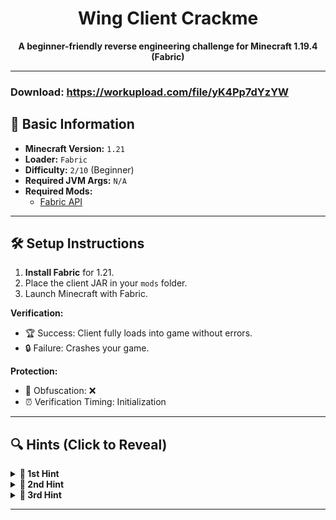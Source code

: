 <h1 align="center">Wing Client Crackme</h1>

<p align="center">
  <strong>A beginner-friendly reverse engineering challenge for Minecraft 1.19.4 (Fabric)</strong>
</p>

---
### Download: https://workupload.com/file/yK4Pp7dYzYW

## 📌 Basic Information  
- **Minecraft Version:** `1.21`  
- **Loader:** `Fabric`  
- **Difficulty:** `2/10` (Beginner)  
- **Required JVM Args:** `N/A`   
- **Required Mods:**  
  - [Fabric API](https://modrinth.com/mod/fabric-api/versions?g=1.21)  

---

## 🛠️ Setup Instructions  
1. **Install Fabric** for 1.21.  
2. Place the client JAR in your `mods` folder.  
3. Launch Minecraft with Fabric.

**Verification:**  
- 🏆 Success: Client fully loads into game without errors.  
- 🔒 Failure: Crashes your game.  

**Protection:**  
- 🧬 Obfuscation: ❌ 
- ⏰ Verification Timing: Initialization

---

## 🔍 Hints (Click to Reveal)  
<details>  
<summary><strong>🚩 1st Hint</strong></summary>  

1. **Auth Package:**
   - ```me.steinborn.krypton.api.auth```
</details>  

<details>  
<summary><strong>🚩 2nd Hint</strong></summary>  

2. **HWID Whitelist:**  
   - Search for string contains "pastebin" (Find the correct link, there are 2 with different purpose each).  
</details>

<details>  
<summary><strong>🚩 3rd Hint</strong></summary>  

3. **Spoofing Values:**  
   - Spoof the fields/variables with your own infromation (UserInstance.class).
</details>  

---

